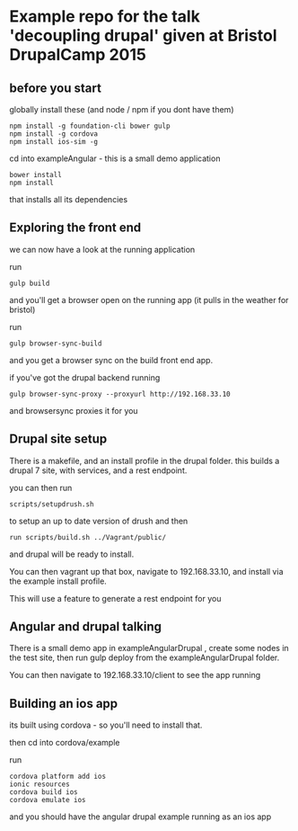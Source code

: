 # Example repo for the talk 'decoupling drupal' given at Bristol DrupalCamp 2015

## before you start


globally install these (and node / npm if you dont have them)

```
npm install -g foundation-cli bower gulp
npm install -g cordova
npm install ios-sim -g
```

cd into exampleAngular - this is a small demo application

```
bower install
npm install
```

that installs all its dependencies

## Exploring the front end 
we can now have a look at the running application

run

```
gulp build
```

and you'll get a browser open on the running app (it pulls in the weather for bristol)

run 
```
gulp browser-sync-build
```

and you get a browser sync on the build front end app.


if you've got the drupal backend running 

```
gulp browser-sync-proxy --proxyurl http://192.168.33.10
```

and browsersync proxies it for you

## Drupal site setup
There is a makefile, and an install profile in the drupal folder.
this builds a drupal 7 site, with services, and a rest endpoint. 

you can then run 

```
scripts/setupdrush.sh 
```

to setup an up to date version of drush and then

```
run scripts/build.sh ../Vagrant/public/
```

and drupal will be ready to install.

You can then vagrant up that box, navigate to 192.168.33.10, and install via the example install profile. 

This will use a feature to generate a rest endpoint for you

## Angular and drupal talking

There is a small demo app in exampleAngularDrupal , create some nodes in the test site, then run gulp deploy from the exampleAngularDrupal folder.

You can then navigate to 192.168.33.10/client to see the app running

## Building an ios app
its built using cordova - so you'll need to install that. 

then cd into cordova/example

run

```
cordova platform add ios
ionic resources
cordova build ios
cordova emulate ios
```

and you should have the angular drupal example running as an ios app

